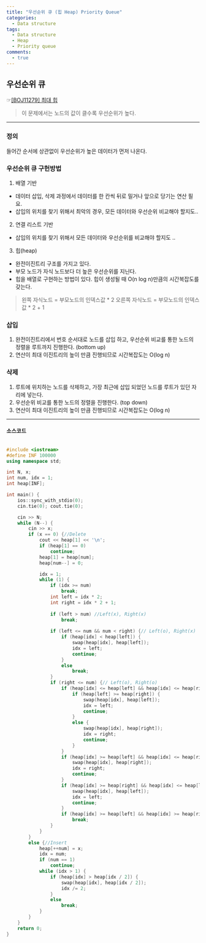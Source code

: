 ```yaml
---
title: "우선순위 큐 (힙 Heap) Priority Queue"
categories:
  - Data structure
tags:
  - Data structure
  - Heap
  - Priority queue
comments:
  - true
---
```


## 우선순위 큐
 ☞[[BOJ11279] 최대 힙](https://www.acmicpc.net/problem/11279)

>이 문제에서는 노드의 값이 클수록 우선순위가 높다.

---


### 정의
들어간 순서에 상관없이 우선순위가 높은 데이터가 먼저 나온다.<br>

### 우선순위 큐 구헌방법
1. 배열 기반 
- 데이터 삽입, 삭제 과정에서 데이터를 한 칸씩 뒤로 밀거나 앞으로 당기는 연산 필요.
- 삽입의 위치를 찾기 위해서 최악의 경우, 모든 데이터와 우선순위 비교해야 할지도..
2. 연결 리스트 기반
- 삽입의 위치를 찾기 위해서 모든 데이터와 우선순위를 비교해야 할지도 ..
3. 힙(heap)
- 완전이진트리 구조를 가지고 있다.
- 부모 노드가 자식 노드보다 더 높은 우선순위를 지닌다.
- 힙을 배열로 구현하는 방법이 있다. 힙이 생성될 때 O(n log n)만큼의 시간복잡도를 갖는다.


>왼쪽 자식노드   = 부모노드의 인덱스값 * 2
>오른쪽 자식노드 = 부모노드의 인덱스값 * 2 + 1

### 삽입
1. 완전이진트리에서 번호 순서대로 노드를 삽입 하고, 우선순위 비교를 통한 노드의 정렬을 루트까지 진행한다. (bottom up)
2. 연산이 최대 이진트리의 높이 만큼 진행되므로 시간복잡도는 O(log n)

### 삭제
1. 루트에 위치하는 노드를 삭제하고, 가장 최근에 삽입 되었던 노드를 루트가 있던 자리에 넣는다.
2. 우선순위 비교를 통한 노드의 정렬을 진행한다. (top down)
3. 연산이 최대 이진트리의 높이 만큼 진행되므로 시간복잡도는 O(log n)

---

#### 소스코드

```cpp

#include <iostream>
#define INF 100000
using namespace std;

int N, x;
int num, idx = 1;
int heap[INF];

int main() {
	ios::sync_with_stdio(0);
	cin.tie(0);	cout.tie(0);

	cin >> N;
	while (N--) {
		cin >> x;
		if (x == 0) {//Delete
			cout << heap[1] << '\n';
			if (heap[1] == 0)
				continue;
			heap[1] = heap[num]; 
			heap[num--] = 0;

			idx = 1;
			while (1) {
				if (idx >= num)
					break;
				int left = idx * 2;
				int right = idx * 2 + 1;
				
				if (left > num) //Left(x), Right(x)
					break;
				
				if (left <= num && num < right) {// Left(o), Right(x)
					if (heap[idx] < heap[left]) {
						swap(heap[idx], heap[left]);
						idx = left;
						continue;
					}
					else
						break;
				}
				if (right <= num) {// Left(o), Right(o)
					if (heap[idx] <= heap[left] && heap[idx] <= heap[right]) {//both of sub trees have bigger value their super tree
						if (heap[left] >= heap[right]) {
							swap(heap[idx], heap[left]);
							idx = left;
							continue;
						}
						else {
							swap(heap[idx], heap[right]);
							idx = right;
							continue;
						}
					}
					if (heap[idx] >= heap[left] && heap[idx] <= heap[right]) {//only right sub tree have bigger value its super tree
						swap(heap[idx], heap[right]);
						idx = right;
						continue;
					}
					if (heap[idx] >= heap[right] && heap[idx] <= heap[left]) {//only left sub tree have bigger value its super tree
						swap(heap[idx], heap[left]);
						idx = left;
						continue;
					}
					if (heap[idx] >= heap[left] && heap[idx] >= heap[right])//both of them have less value
						break;
				}
			}
		}
		else {//Insert
			heap[++num] = x;
			idx = num;
			if (num == 1)
				continue;
			while (idx > 1) {
				if (heap[idx] > heap[idx / 2]) {
					swap(heap[idx], heap[idx / 2]);
					idx /= 2;
				}
				else
					break;
			}
		}
	}
	return 0;
}
```